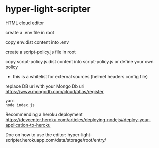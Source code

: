 # hyper-light-scripter

HTML cloud editor

create a .env file in root

copy env.dist content into .env

create a script-policy.js file in root

copy script-policy.js.dist content into script-policy.js or define your own policy 
* this is a whitelist for external sources (helmet headers config file)

replace DB uri with your Mongo Db uri https://www.mongodb.com/cloud/atlas/register


```
yarn
node index.js
```

Recommending a heroku deployment https://devcenter.heroku.com/articles/deploying-nodejs#deploy-your-application-to-heroku


Doc on how to use the editor: hyper-light-scripter.herokuapp.com/data/storage/root/entry/
